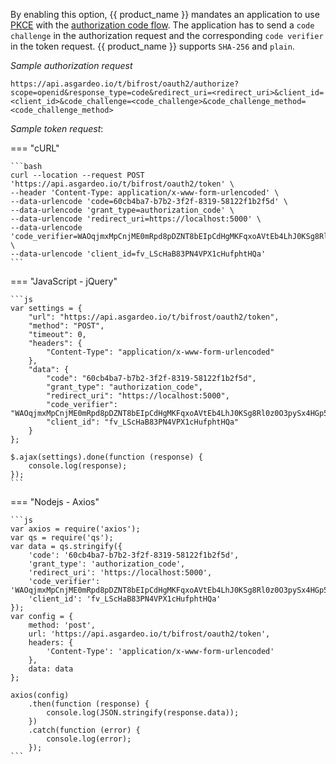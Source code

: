 <!-- markdownlint-disable-next-line -->
By enabling this option, {{ product_name }} mandates an application to use [PKCE](https://datatracker.ietf.org/doc/html/rfc7636) with the [authorization code flow]({{base_path}}/guides/authentication/oidc/implement-auth-code-with-pkce/#get-tokens). The application has to send a `code challenge` in the authorization request and the corresponding `code verifier` in the token request. {{ product_name }} supports `SHA-256` and `plain`.

_Sample authorization request_
```  
https://api.asgardeo.io/t/bifrost/oauth2/authorize?scope=openid&response_type=code&redirect_uri=<redirect_uri>&client_id=<client_id>&code_challenge=<code_challenge>&code_challenge_method=<code_challenge_method>
```

_Sample token request_:


=== "cURL"

    ```bash
    curl --location --request POST 'https://api.asgardeo.io/t/bifrost/oauth2/token' \
    --header 'Content-Type: application/x-www-form-urlencoded' \
    --data-urlencode 'code=60cb4ba7-b7b2-3f2f-8319-58122f1b2f5d' \
    --data-urlencode 'grant_type=authorization_code' \
    --data-urlencode 'redirect_uri=https://localhost:5000' \
    --data-urlencode 'code_verifier=WAOqjmxMpCnjME0mRpd8pDZNT8bEIpCdHgMKFqxoAVtEb4LhJ0KSg8Rl0z0O3pySx4HGp53R87bckxOxrXk2oNav0fgWzFdOyBRrvA8ZTgCG7MlQcY9mfamCM8SWnGgO' \
    --data-urlencode 'client_id=fv_LScHaB83PN4VPX1cHufphtHQa'
    ```

=== "JavaScript - jQuery"

    ```js
    var settings = {
        "url": "https://api.asgardeo.io/t/bifrost/oauth2/token",
        "method": "POST",
        "timeout": 0,
        "headers": {
            "Content-Type": "application/x-www-form-urlencoded"
        },
        "data": {
            "code": "60cb4ba7-b7b2-3f2f-8319-58122f1b2f5d",
            "grant_type": "authorization_code",
            "redirect_uri": "https://localhost:5000",
            "code_verifier": "WAOqjmxMpCnjME0mRpd8pDZNT8bEIpCdHgMKFqxoAVtEb4LhJ0KSg8Rl0z0O3pySx4HGp53R87bckxOxrXk2oNav0fgWzFdOyBRrvA8ZTgCG7MlQcY9mfamCM8SWnGgO",
            "client_id": "fv_LScHaB83PN4VPX1cHufphtHQa"
        }
    };

    $.ajax(settings).done(function (response) {
        console.log(response);
    });
    ```

=== "Nodejs - Axios"

    ```js
    var axios = require('axios');
    var qs = require('qs');
    var data = qs.stringify({
        'code': '60cb4ba7-b7b2-3f2f-8319-58122f1b2f5d',
        'grant_type': 'authorization_code',
        'redirect_uri': 'https://localhost:5000',
        'code_verifier': 'WAOqjmxMpCnjME0mRpd8pDZNT8bEIpCdHgMKFqxoAVtEb4LhJ0KSg8Rl0z0O3pySx4HGp53R87bckxOxrXk2oNav0fgWzFdOyBRrvA8ZTgCG7MlQcY9mfamCM8SWnGgO',
        'client_id': 'fv_LScHaB83PN4VPX1cHufphtHQa'
    });
    var config = {
        method: 'post',
        url: 'https://api.asgardeo.io/t/bifrost/oauth2/token',
        headers: {
            'Content-Type': 'application/x-www-form-urlencoded'
        },
        data: data
    };
    
    axios(config)
        .then(function (response) {
            console.log(JSON.stringify(response.data));
        })
        .catch(function (error) {
            console.log(error);
        });
    ```
